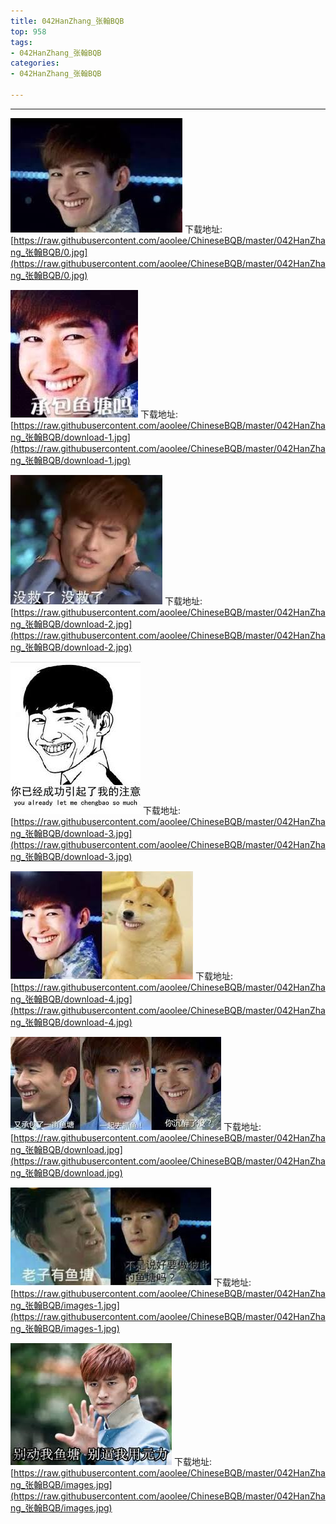 ```yaml
---
title: 042HanZhang_张翰BQB
top: 958
tags:
- 042HanZhang_张翰BQB
categories:
- 042HanZhang_张翰BQB

---
```


------

<!-- more -->

![](https://raw.githubusercontent.com/aoolee/ChineseBQB/master/042HanZhang_张翰BQB/0.jpg)
下载地址:[https://raw.githubusercontent.com/aoolee/ChineseBQB/master/042HanZhang_张翰BQB/0.jpg](https://raw.githubusercontent.com/aoolee/ChineseBQB/master/042HanZhang_张翰BQB/0.jpg)

![](https://raw.githubusercontent.com/aoolee/ChineseBQB/master/042HanZhang_张翰BQB/download-1.jpg)
下载地址:[https://raw.githubusercontent.com/aoolee/ChineseBQB/master/042HanZhang_张翰BQB/download-1.jpg](https://raw.githubusercontent.com/aoolee/ChineseBQB/master/042HanZhang_张翰BQB/download-1.jpg)

![](https://raw.githubusercontent.com/aoolee/ChineseBQB/master/042HanZhang_张翰BQB/download-2.jpg)
下载地址:[https://raw.githubusercontent.com/aoolee/ChineseBQB/master/042HanZhang_张翰BQB/download-2.jpg](https://raw.githubusercontent.com/aoolee/ChineseBQB/master/042HanZhang_张翰BQB/download-2.jpg)

![](https://raw.githubusercontent.com/aoolee/ChineseBQB/master/042HanZhang_张翰BQB/download-3.jpg)
下载地址:[https://raw.githubusercontent.com/aoolee/ChineseBQB/master/042HanZhang_张翰BQB/download-3.jpg](https://raw.githubusercontent.com/aoolee/ChineseBQB/master/042HanZhang_张翰BQB/download-3.jpg)

![](https://raw.githubusercontent.com/aoolee/ChineseBQB/master/042HanZhang_张翰BQB/download-4.jpg)
下载地址:[https://raw.githubusercontent.com/aoolee/ChineseBQB/master/042HanZhang_张翰BQB/download-4.jpg](https://raw.githubusercontent.com/aoolee/ChineseBQB/master/042HanZhang_张翰BQB/download-4.jpg)

![](https://raw.githubusercontent.com/aoolee/ChineseBQB/master/042HanZhang_张翰BQB/download.jpg)
下载地址:[https://raw.githubusercontent.com/aoolee/ChineseBQB/master/042HanZhang_张翰BQB/download.jpg](https://raw.githubusercontent.com/aoolee/ChineseBQB/master/042HanZhang_张翰BQB/download.jpg)

![](https://raw.githubusercontent.com/aoolee/ChineseBQB/master/042HanZhang_张翰BQB/images-1.jpg)
下载地址:[https://raw.githubusercontent.com/aoolee/ChineseBQB/master/042HanZhang_张翰BQB/images-1.jpg](https://raw.githubusercontent.com/aoolee/ChineseBQB/master/042HanZhang_张翰BQB/images-1.jpg)

![](https://raw.githubusercontent.com/aoolee/ChineseBQB/master/042HanZhang_张翰BQB/images.jpg)
下载地址:[https://raw.githubusercontent.com/aoolee/ChineseBQB/master/042HanZhang_张翰BQB/images.jpg](https://raw.githubusercontent.com/aoolee/ChineseBQB/master/042HanZhang_张翰BQB/images.jpg)


